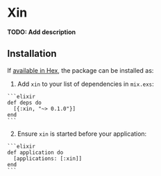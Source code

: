 # Xin

**TODO: Add description**

## Installation

If [available in Hex](https://hex.pm/docs/publish), the package can be installed as:

  1. Add `xin` to your list of dependencies in `mix.exs`:

    ```elixir
    def deps do
      [{:xin, "~> 0.1.0"}]
    end
    ```

  2. Ensure `xin` is started before your application:

    ```elixir
    def application do
      [applications: [:xin]]
    end
    ```

